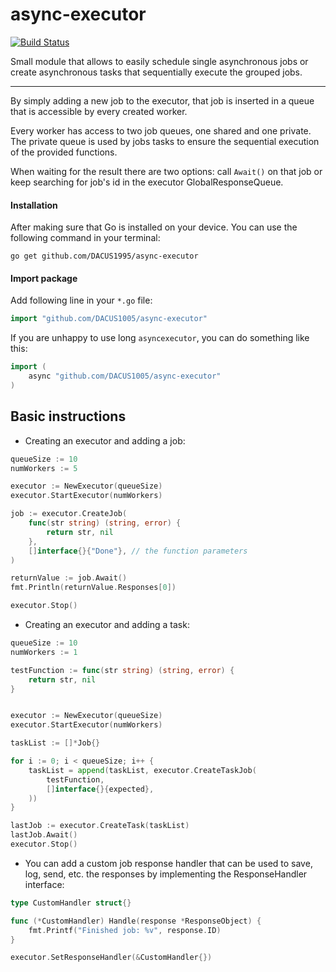 # async-executor

[![Build Status](https://travis-ci.com/DACUS1995/async-executor.svg?token=EXzDMzSxfmwgYPg9Ttfx&branch=master)](https://travis-ci.com/DACUS1995/async-executor)

Small module that allows to easily schedule single asynchronous jobs or create asynchronous tasks that sequentially execute the grouped jobs.

---

By simply adding a new job to the executor, that job is inserted in a queue that is accessible by every created worker.

Every worker has access to two job queues, one shared and one private. The private queue is used by jobs tasks to ensure the sequential execution of the provided functions.

When waiting for the result there are two options: call `Await()` on that job or keep searching for job's id in the executor GlobalResponseQueue.

#### Installation
After making sure that Go is installed on your device.
You can use the following command in your terminal:

	go get github.com/DACUS1995/async-executor


#### Import package
Add following line in your `*.go` file:
```go
import "github.com/DACUS1005/async-executor"
```
If you are unhappy to use long `asyncexecutor`, you can do something like this:
```go
import (
	async "github.com/DACUS1005/async-executor"
)
```

## Basic instructions

* Creating an executor and adding a job:
```go
queueSize := 10
numWorkers := 5

executor := NewExecutor(queueSize)
executor.StartExecutor(numWorkers)

job := executor.CreateJob(
	func(str string) (string, error) {
		return str, nil
	},
	[]interface{}{"Done"}, // the function parameters
)

returnValue := job.Await()
fmt.Println(returnValue.Responses[0])

executor.Stop()
```
* Creating an executor and adding a task:

```go
queueSize := 10
numWorkers := 1

testFunction := func(str string) (string, error) {
	return str, nil
}


executor := NewExecutor(queueSize)
executor.StartExecutor(numWorkers)

taskList := []*Job{}

for i := 0; i < queueSize; i++ {
	taskList = append(taskList, executor.CreateTaskJob(
		testFunction,
		[]interface{}{expected},
	))
}

lastJob := executor.CreateTask(taskList)
lastJob.Await()
executor.Stop()
```

* You can add a custom job response handler that can be used to save, log, send, etc. the responses by implementing the ResponseHandler interface:

```go
type CustomHandler struct{}

func (*CustomHandler) Handle(response *ResponseObject) {
	fmt.Printf("Finished job: %v", response.ID)
}

executor.SetResponseHandler(&CustomHandler{})
```
